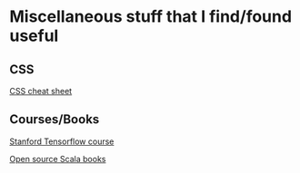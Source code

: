 # Miscellaneous stuff that I find/found useful

## CSS

[CSS cheat sheet](https://adam-marsden.co.uk/css-cheat-sheet)

## Courses/Books

[Stanford Tensorflow course](https://web.stanford.edu/class/cs20si/index.html)

[Open source Scala books](http://underscore.io/books)
